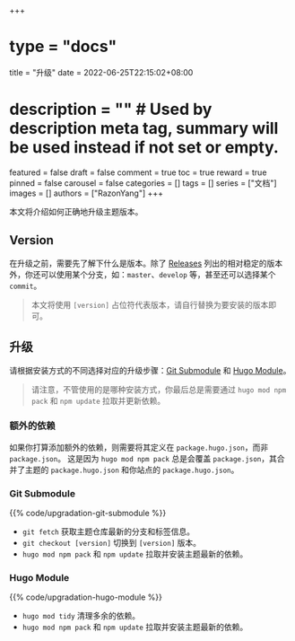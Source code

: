 +++
# type = "docs"
title = "升级"
date = 2022-06-25T22:15:02+08:00
# description = "" # Used by description meta tag, summary will be used instead if not set or empty.
featured = false
draft = false
comment = true
toc = true
reward = true
pinned = false
carousel = false
categories = []
tags = []
series = ["文档"]
images = []
authors = ["RazonYang"]
+++

本文将介绍如何正确地升级主题版本。

<!--more-->

## Version

在升级之前，需要先了解下什么是版本。除了 [Releases](https://github.com/razonyang/hugo-theme-bootstrap/releases) 列出的相对稳定的版本外，你还可以使用某个分支，如：`master`、`develop` 等，甚至还可以选择某个 `commit`。

> 本文将使用 `[version]` 占位符代表版本，请自行替换为要安装的版本即可。

## 升级

请根据安装方式的不同选择对应的升级步骤：[Git Submodule](#git-submodule) 和 [Hugo Module](#hugo-module)。

> 请注意，不管使用的是哪种安装方式，你最后总是需要通过 `hugo mod npm pack` 和 `npm update` 拉取并更新依赖。

### 额外的依赖

如果你打算添加额外的依赖，则需要将其定义在 `package.hugo.json`，而非 `package.json`。
这是因为 `hugo mod npm pack` 总是会覆盖 `package.json`，其合并了主题的 `package.hugo.json` 和你站点的 `package.hugo.json`。

### Git Submodule

{{% code/upgradation-git-submodule %}}

- `git fetch` 获取主题仓库最新的分支和标签信息。
- `git checkout [version]` 切换到 `[version]` 版本。
- `hugo mod npm pack` 和 `npm update` 拉取并安装主题最新的依赖。

### Hugo Module

{{% code/upgradation-hugo-module %}}

- `hugo mod tidy` 清理多余的依赖。
- `hugo mod npm pack` 和 `npm update` 拉取并安装主题最新的依赖。
